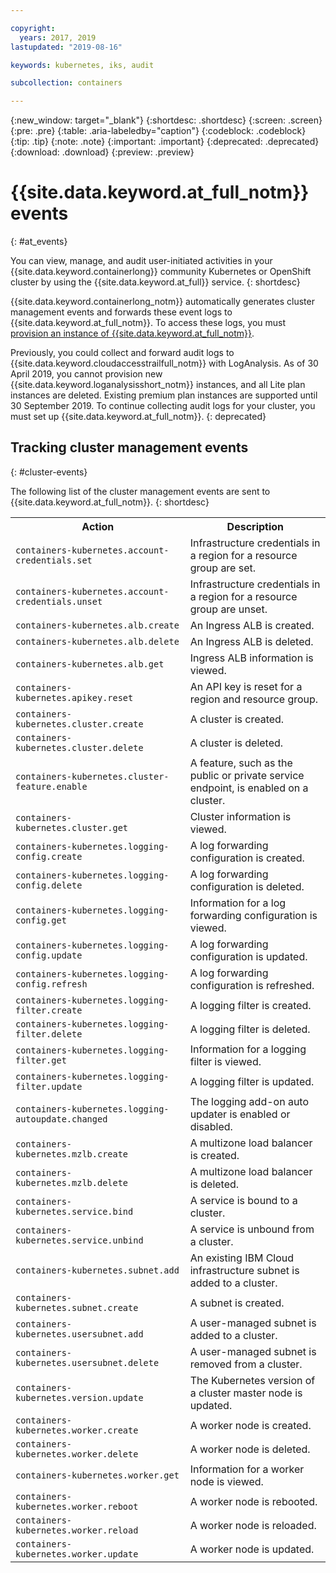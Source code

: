 ```yaml
---

copyright:
  years: 2017, 2019
lastupdated: "2019-08-16"

keywords: kubernetes, iks, audit

subcollection: containers

---
```


{:new_window: target="_blank"}
{:shortdesc: .shortdesc}
{:screen: .screen}
{:pre: .pre}
{:table: .aria-labeledby="caption"}
{:codeblock: .codeblock}
{:tip: .tip}
{:note: .note}
{:important: .important}
{:deprecated: .deprecated}
{:download: .download}
{:preview: .preview}

# {{site.data.keyword.at_full_notm}} events
{: #at_events}

You can view, manage, and audit user-initiated activities in your {{site.data.keyword.containerlong}} community Kubernetes or OpenShift cluster by using the {{site.data.keyword.at_full}} service.
{: shortdesc}

{{site.data.keyword.containerlong_notm}} automatically generates cluster management events and forwards these event logs to {{site.data.keyword.at_full_notm}}. To access these logs, you must [provision an instance of {{site.data.keyword.at_full_notm}}](/docs/services/Activity-Tracker-with-LogDNA?topic=logdnaat-getting-started).

Previously, you could collect and forward audit logs to {{site.data.keyword.cloudaccesstrailfull_notm}} with LogAnalysis. As of 30 April 2019, you cannot provision new {{site.data.keyword.loganalysisshort_notm}} instances, and all Lite plan instances are deleted. Existing premium plan instances are supported until 30 September 2019. To continue collecting audit logs for your cluster, you must set up {{site.data.keyword.at_full_notm}}.
{: deprecated}

## Tracking cluster management events
{: #cluster-events}

The following list of the cluster management events are sent to {{site.data.keyword.at_full_notm}}.
{: shortdesc}

<table>
<tr>
<th>Action</th>
<th>Description</th></tr><tr>
<td><code>containers-kubernetes.account-credentials.set</code></td>
<td>Infrastructure credentials in a region for a resource group are set.</td></tr><tr>
<td><code>containers-kubernetes.account-credentials.unset</code></td>
<td>Infrastructure credentials in a region for a resource group are unset.</td></tr><tr>
<td><code>containers-kubernetes.alb.create</code></td>
<td>An Ingress ALB is created.</td></tr><tr>
<td><code>containers-kubernetes.alb.delete</code></td>
<td>An Ingress ALB is deleted.</td></tr><tr>
<td><code>containers-kubernetes.alb.get</code></td>
<td>Ingress ALB information is viewed.</td></tr><tr>
<td><code>containers-kubernetes.apikey.reset</code></td>
<td>An API key is reset for a region and resource group.</td></tr><tr>
<td><code>containers-kubernetes.cluster.create</code></td>
<td>A cluster is created.</td></tr><tr>
<td><code>containers-kubernetes.cluster.delete</code></td>
<td>A cluster is deleted.</td></tr><tr>
<td><code>containers-kubernetes.cluster-feature.enable</code></td>
<td>A feature, such as the public or private service endpoint, is enabled on a cluster.</td></tr><tr>
<td><code>containers-kubernetes.cluster.get</code></td>
<td>Cluster information is viewed.</td></tr><tr>
<td><code>containers-kubernetes.logging-config.create</code></td>
<td>A log forwarding configuration is created.</td></tr><tr>
<td><code>containers-kubernetes.logging-config.delete</code></td>
<td>A log forwarding configuration is deleted.</td></tr><tr>
<td><code>containers-kubernetes.logging-config.get</code></td>
<td>Information for a log forwarding configuration is viewed.</td></tr><tr>
<td><code>containers-kubernetes.logging-config.update</code></td>
<td>A log forwarding configuration is updated.</td></tr><tr>
<td><code>containers-kubernetes.logging-config.refresh</code></td>
<td>A log forwarding configuration is refreshed.</td></tr><tr>
<td><code>containers-kubernetes.logging-filter.create</code></td>
<td>A logging filter is created.</td></tr><tr>
<td><code>containers-kubernetes.logging-filter.delete</code></td>
<td>A logging filter is deleted.</td></tr><tr>
<td><code>containers-kubernetes.logging-filter.get</code></td>
<td>Information for a logging filter is viewed.</td></tr><tr>
<td><code>containers-kubernetes.logging-filter.update</code></td>
<td>A logging filter is updated.</td></tr><tr>
<td><code>containers-kubernetes.logging-autoupdate.changed</code></td>
<td>The logging add-on auto updater is enabled or disabled.</td></tr><tr>
<td><code>containers-kubernetes.mzlb.create</code></td>
<td>A multizone load balancer is created.</td></tr><tr>
<td><code>containers-kubernetes.mzlb.delete</code></td>
<td>A multizone load balancer is deleted.</td></tr><tr>
<td><code>containers-kubernetes.service.bind</code></td>
<td>A service is bound to a cluster.</td></tr><tr>
<td><code>containers-kubernetes.service.unbind</code></td>
<td>A service is unbound from a cluster.</td></tr><tr>
<td><code>containers-kubernetes.subnet.add</code></td>
<td>An existing IBM Cloud infrastructure subnet is added to a cluster.</td></tr><tr>
<td><code>containers-kubernetes.subnet.create</code></td>
<td>A subnet is created.</td></tr><tr>
<td><code>containers-kubernetes.usersubnet.add</code></td>
<td>A user-managed subnet is added to a cluster.</td></tr><tr>
<td><code>containers-kubernetes.usersubnet.delete</code></td>
<td>A user-managed subnet is removed from a cluster.</td></tr><tr>
<td><code>containers-kubernetes.version.update</code></td>
<td>The Kubernetes version of a cluster master node is updated.</td></tr><tr>
<td><code>containers-kubernetes.worker.create</code></td>
<td>A worker node is created.</td></tr><tr>
<td><code>containers-kubernetes.worker.delete</code></td>
<td>A worker node is deleted.</td></tr><tr>
<td><code>containers-kubernetes.worker.get</code></td>
<td>Information for a worker node is viewed.</td></tr><tr>
<td><code>containers-kubernetes.worker.reboot</code></td>
<td>A worker node is rebooted.</td></tr><tr>
<td><code>containers-kubernetes.worker.reload</code></td>
<td>A worker node is reloaded.</td></tr><tr>
<td><code>containers-kubernetes.worker.update</code></td>
<td>A worker node is updated.</td></tr>
</table>
